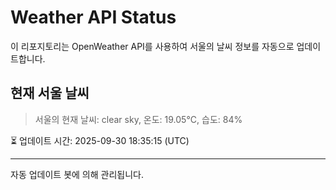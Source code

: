 
# Weather API Status

이 리포지토리는 OpenWeather API를 사용하여 서울의 날씨 정보를 자동으로 업데이트합니다.

## 현재 서울 날씨
> 서울의 현재 날씨: clear sky, 온도: 19.05°C, 습도: 84%

⏳ 업데이트 시간: 2025-09-30 18:35:15 (UTC)

---
자동 업데이트 봇에 의해 관리됩니다.
